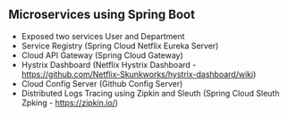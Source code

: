 ## Microservices using Spring Boot

- Exposed two services User and Department
- Service Registry (Spring Cloud Netflix Eureka Server)
- Cloud API Gateway (Spring Cloud Gateway)
- Hystrix Dashboard (Netflix Hystrix Dashboard - https://github.com/Netflix-Skunkworks/hystrix-dashboard/wiki)
- Cloud Config Server (Github Config Server)
- Distributed Logs Tracing using Zipkin and Sleuth (Spring Cloud Sleuth Zpking - https://zipkin.io/)
